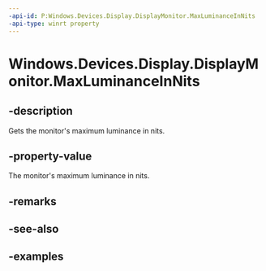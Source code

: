 ```yaml
---
-api-id: P:Windows.Devices.Display.DisplayMonitor.MaxLuminanceInNits
-api-type: winrt property
---
```


<!-- Property syntax.
public float MaxLuminanceInNits { get; }
-->

# Windows.Devices.Display.DisplayMonitor.MaxLuminanceInNits

## -description
Gets the monitor's maximum luminance in nits.

## -property-value
The monitor's maximum luminance in nits.

## -remarks

## -see-also

## -examples


